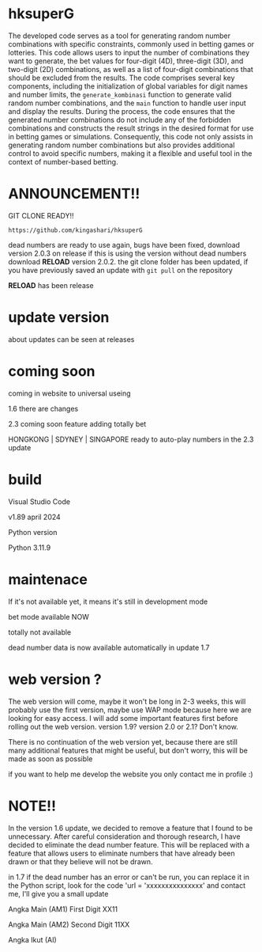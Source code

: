 # hksuperG

The developed code serves as a tool for generating random number combinations with specific constraints, commonly used in betting games or lotteries. This code allows users to input the number of combinations they want to generate, the bet values for four-digit (4D), three-digit (3D), and two-digit (2D) combinations, as well as a list of four-digit combinations that should be excluded from the results. The code comprises several key components, including the initialization of global variables for digit names and number limits, the `generate_kombinasi` function to generate valid random number combinations, and the `main` function to handle user input and display the results. During the process, the code ensures that the generated number combinations do not include any of the forbidden combinations and constructs the result strings in the desired format for use in betting games or simulations. Consequently, this code not only assists in generating random number combinations but also provides additional control to avoid specific numbers, making it a flexible and useful tool in the context of number-based betting.

# ANNOUNCEMENT!!

GIT CLONE READY!!

`https://github.com/kingashari/hksuperG`

dead numbers are ready to use again, bugs have been fixed, download version 2.0.3 on release if this is using the version without dead numbers download **RELOAD** version 2.0.2. the git clone folder has been updated, if you have previously saved an update with `git pull` on the repository

**RELOAD** has been release

# update version
about updates can be seen at releases

# coming soon
coming in website to universal useing

1.6 there are changes

2.3 coming soon feature adding totally bet

HONGKONG | SDYNEY | SINGAPORE ready to auto-play numbers in the 2.3 update 


# build
Visual Studio Code

v1.89 april 2024

Python version

Python 3.11.9

# maintenace
If it's not available yet, it means it's still in development mode

bet mode available NOW

totally not available

dead number data is now available automatically in update 1.7

# web version ?

The web version will come, maybe it won't be long in 2-3 weeks, this will probably use the first version, maybe use WAP mode because here we are looking for easy access. I will add some important features first before rolling out the web version. version 1.9? version 2.0 or 2.1? Don't know.

There is no continuation of the web version yet, because there are still many additional features that might be useful, but don't worry, this will be made as soon as possible

if you want to help me develop the website you only contact me in profile :)

# NOTE!!

In the version 1.6 update, we decided to remove a feature that I found to be unnecessary. After careful consideration and thorough research, I have decided to eliminate the dead number feature. This will be replaced with a feature that allows users to eliminate numbers that have already been drawn or that they believe will not be drawn.

in 1.7 if the dead number has an error or can't be run, you can replace it in the Python script, look for the code 
'url = 'xxxxxxxxxxxxxxx'
and contact me, I'll give you a small update

Angka Main (AM1) First Digit XX11

Angka Main (AM2) Second Digit 11XX

Angka Ikut (AI) 

